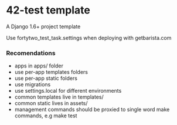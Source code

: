 42-test template
===========================
A Django 1.6+ project template

Use fortytwo_test_task.settings when deploying with getbarista.com

### Recomendations

* apps in apps/ folder
* use per-app templates folders
* use per-app static folders
* use migrations
* use settings.local for different environments
* common templates live in templates/
* common static lives in assets/
* management commands should be proxied to single word make commands, e.g make test

